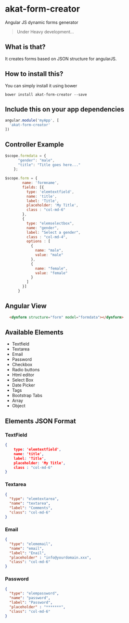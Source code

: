 # akat-form-creator
Angular JS dynamic forms generator
> Under Heavy development...

## What is that?
It creates forms based on JSON structure for angularJS. 

## How to install this?
You can simply install it using bower
```
bower install akat-form-creator --save
```

## Include this on your app dependencies
```Javascript
angular.module('myApp', [
  'akat-form-creator'
])
```

## Controller Example
```Javascript
$scope.formdata = {
      "gender": "male",
      "title": "Title goes here..."
    };
    
$scope.form = {
        name: 'formname',
        fields: [{
          type: 'elemtextfield',
          name: 'title',
          label: 'Title',
          placeholder: 'My Title',
          class : "col-md-6"
        },
        {
          type: "elemselectbox",
          name: "gender",
          label: "Select a gender",
          class : "col-md-4",
          options : [
            {
              name: "male",
              value: "male"
            },
            { 
              name: "female",
              value: "female"
            }
          ]
        }]
      }
```

## Angular View
```html
  <dynform structure="form" model="formdata"></dynform>
```

## Available Elements
- Textfield
- Textarea
- Email
- Password
- Checkbox
- Radio buttons
- Html editor
- Select Box
- Date Picker
- Tags
- Bootstrap Tabs
- Array
- Object

## Elements JSON Format

### TextField
```Json
{
    type: 'elemtextfield',
    name: 'title',
    label: 'Title',
    placeholder: 'My Title',
    class : "col-md-6"
}
```
### Textarea
```Json
{
  "type": "elemtextarea",
  "name": "textarea",
  "label": "Comments",
  "class": "col-md-6"
}
```
### Email
```Json
{
  "type": "elememail",
  "name": "email",
  "label": "Enail",
  "placeholder" : "info@yourdomain.xxx",
  "class": "col-md-6"
}
```
### Password
```Json
{
  "type": "elempassword",
  "name": "password",
  "label": "Password",
  "placeholder" : "*******",
  "class": "col-md-6"
}
```
